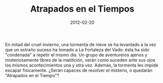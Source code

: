 ﻿---
title: Atrapados en el Tiempos
summary: "Les daré un pronóstico para el invierno: será frío, oscuro y durará... el resto de sus vidas. Phil Connors (Bill Murray)."
authors:
  - Jose Torrano Perez
date: 2012-02-20
type: post
categories:
- No oficial
tags:
- iniciación
- investigacion
- misterio
minlevels: "1"
maxlevels: "2"
prices: gratis
session: "3"
mincharacters: "1"
maxcharacters: "4"
eval: no oficial
cover: "atrapadoseneltiempo.jpg"
download: "atrapadoseneltiempo.pdf"
moreinfo: "https://norkak.wordpress.com/2012/02/20/atrapados-en-el-tiempo/"
license: "OGL"
draft: false

---

En mitad del cruel invierno, una tormenta de nieve se ha levantado a la vez que un extraño suceso ha tomado a La Fortaleza del Vado: ésta ha sido "condenada" a repetir el mismo día.
Un grupo de aventureros ajenos y misteriosamente libres de la maldición, verán como suceden ante sus ojos los mismos acontecimientos una y otra vez. Además, la tormenta les impide escapar físicamente.
¿Serán capaces de resolver el misterio, o quedarán "Atrapados en el Tiempo"?